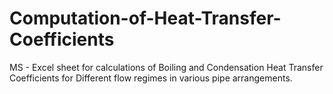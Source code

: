 # Computation-of-Heat-Transfer-Coefficients
MS - Excel sheet for calculations of Boiling and Condensation Heat Transfer Coefficients for Different flow regimes in various pipe arrangements.
